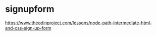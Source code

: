 # signupform
https://www.theodinproject.com/lessons/node-path-intermediate-html-and-css-sign-up-form
